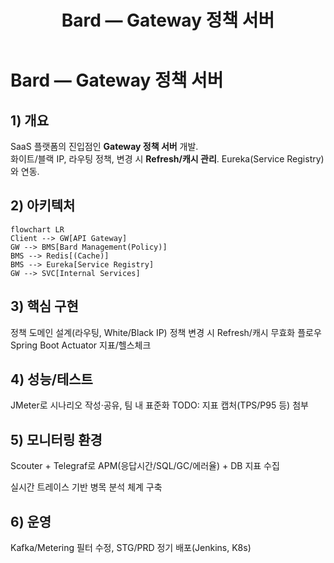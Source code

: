﻿---
title: Bard — Gateway 정책 서버
tags: [spring-boot, gateway, policy, cache, jmeter, k8s, monitoring]
period: 2022-07 ~ 2023-01
role: 백엔드 전담
team: 8
---

# Bard — Gateway 정책 서버

## 1) 개요
SaaS 플랫폼의 진입점인 **Gateway 정책 서버** 개발.  
화이트/블랙 IP, 라우팅 정책, 변경 시 **Refresh/캐시 관리**. Eureka(Service Registry)와 연동.

## 2) 아키텍처
```mermaid
flowchart LR
Client --> GW[API Gateway]
GW --> BMS[Bard Management(Policy)]
BMS --> Redis[(Cache)]
BMS --> Eureka[Service Registry]
GW --> SVC[Internal Services]
```

## 3) 핵심 구현

정책 도메인 설계(라우팅, White/Black IP)
정책 변경 시 Refresh/캐시 무효화 플로우
Spring Boot Actuator 지표/헬스체크

## 4) 성능/테스트

JMeter로 시나리오 작성·공유, 팀 내 표준화
TODO: 지표 캡처(TPS/P95 등) 첨부

## 5) 모니터링 환경

Scouter + Telegraf로 APM(응답시간/SQL/GC/에러율) + DB 지표 수집

실시간 트레이스 기반 병목 분석 체계 구축

## 6) 운영

Kafka/Metering 필터 수정, STG/PRD 정기 배포(Jenkins, K8s)